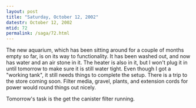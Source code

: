 ```yaml
---
layout: post
title: "Saturday, October 12, 2002"
datestr: October 12, 2002
mtid: 72
permalink: /saga/72.html
---
```


The new aquarium, which has been sitting around for a couple of months empty
so far, is on its way to functionality. It has been washed out, and now has
water and an air stone in it. The heater is also in it, but I won't plug it
in until tomorrow to make sure it is still water tight. Even though I got a
"working tank", it still needs things to complete the setup. There
is a trip to the store coming soon. Filter media, gravel, plants, and extension
cords for power would round things out nicely.

Tomorrow's task is the get the canister filter running.

